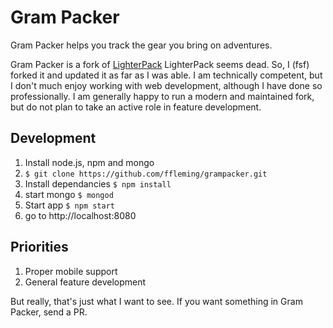 # Gram Packer

Gram Packer helps you track the gear you bring on adventures.

Gram Packer is a fork of [LighterPack](https://github.com/galenmaly/lighterpack)
LighterPack seems dead. So, I (fsf) forked it and updated it as far as I was
able. I am technically competent, but I don't much enjoy working with web
development, although I have done so professionally. I am generally happy to run
a modern and maintained fork, but do not plan to take an active role in feature
development.

## Development

1. Install node.js, npm and mongo
2. ```$ git clone https://github.com/ffleming/grampacker.git```
3. Install dependancies ```$ npm install```
4. start mongo ```$ mongod```
5. Start app ```$ npm start```
6. go to http://localhost:8080

## Priorities

1. Proper mobile support
1. General feature development

But really, that's just what I want to see. If you want something in
Gram Packer, send a PR.
